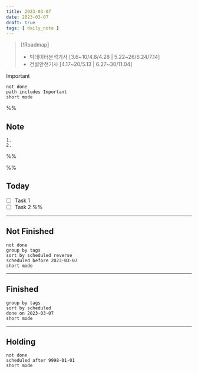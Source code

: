 ```yaml
---
title: 2023-03-07
date: 2023-03-07
draft: true
tags: [ daily_note ]
---
```


> [!Roadmap]
>
> - 빅데이터분석기사 [3.6~10/4.8/4.28 | 5.22~26/6.24/7.14]
> - 건설안전기사 [4.17~20/5.13 | 6.27~30/11.04]

> [!important]
>
> ```tasks
> not done
> path includes Important
> short mode
> ```

%%

## Note

    1. 
    2.

%%

%%

## Today

- [ ] Task 1
- [ ] Task 2 %%

---

## Not Finished

```tasks
not done
group by tags
sort by scheduled reverse
scheduled before 2023-03-07
short mode
```

---

## Finished

```tasks
group by tags
sort by scheduled
done on 2023-03-07
short mode
```

---

## Holding

```tasks
not done
scheduled after 9998-01-01
short mode
```
